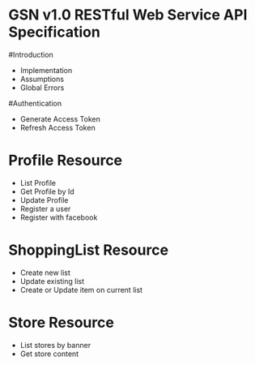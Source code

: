 GSN v1.0 RESTful Web Service API Specification
============

#Introduction
- Implementation
- Assumptions
- Global Errors

#Authentication
- Generate Access Token
- Refresh Access Token

Profile Resource
============
- List Profile
- Get Profile by Id
- Update Profile
- Register a user
- Register with facebook

ShoppingList Resource
============
- Create new list
- Update existing list
- Create or Update item on current list

Store Resource
============
- List stores by banner
- Get store content

